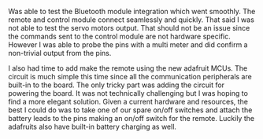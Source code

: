 Was able to test the Bluetooth module integration which went smoothly. The remote and control module connect seamlessly and quickly. That said I was not able to test the servo motors output. That should not be an issue since the commands sent to the control module are not hardware specific. However I was able to probe the pins with a multi meter and did confirm a non-trivial output from the pins. 

I also had time to add make the remote using the new adafruit MCUs. The circuit is much simple this time since all the communication peripherals are built-in to the board. The only tricky part was adding the circuit for powering the board. It was not technically challenging but I was hoping to find a more elegant solution. Given a current hardware and resources, the best I could do was to take one of our spare on/off switches and attach the battery leads to the pins making an on/off switch for the remote. Luckily the adafruits also have built-in battery charging as well.
